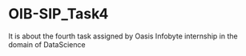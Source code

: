 # OIB-SIP_Task4
It is about the fourth task assigned by Oasis Infobyte  internship in the domain of DataScience
